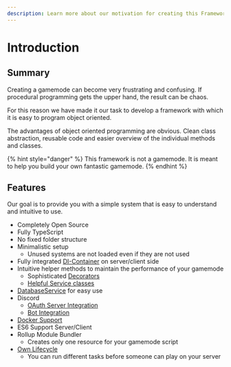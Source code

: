 ```yaml
---
description: Learn more about our motivation for creating this Framework
---
```


# Introduction

## Summary

Creating a gamemode can become very frustrating and confusing. If procedural programming gets the upper hand, the result can be chaos.

For this reason we have made it our task to develop a framework with which it is easy to program object oriented.

The advantages of object oriented programming are obvious. Clean class abstraction, reusable code and easier overview of the individual methods and classes.

{% hint style="danger" %}
This framework is not a gamemode. It is meant to help you build your own fantastic gamemode.
{% endhint %}

## Features

Our goal is to provide you with a simple system that is easy to understand and intuitive to use.

* Completely Open Source
* Fully TypeScript
* No fixed folder structure
* Minimalistic setup
  * Unused systems are not loaded even if they are not used
* Fully integrated [DI-Container](documentation/di-container/) on server/client side
* Intuitive helper methods to maintain the performance of your gamemode
  * Sophisticated [Decorators](documentation/decorators/)
  * [Helpful Service classes](documentation/shared/utilsservice.md)
* [DatabaseService](documentation/server/database/) for easy use
* Discord
  * [OAuth Server Integration](documentation/server/discord/authentication.md)
  * [Bot Integration](documentation/server/discord/bot.md)
* [Docker Support](https://github.com/abstractFlo/atlas-starter-docker)
* ES6 Support Server/Client
* Rollup Module Bundler
  * Creates only one resource for your gamemode script
* [Own Lifecycle](documentation/lifecycle.md)
  * You can run different tasks before someone can play on your server


